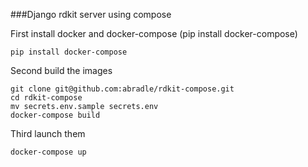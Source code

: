 ###Django rdkit server using compose

First install docker and docker-compose (pip install docker-compose)

```pip install docker-compose```

Second build the images

```#bash
git clone git@github.com:abradle/rdkit-compose.git
cd rdkit-compose
mv secrets.env.sample secrets.env
docker-compose build
```


Third launch them

```docker-compose up```
